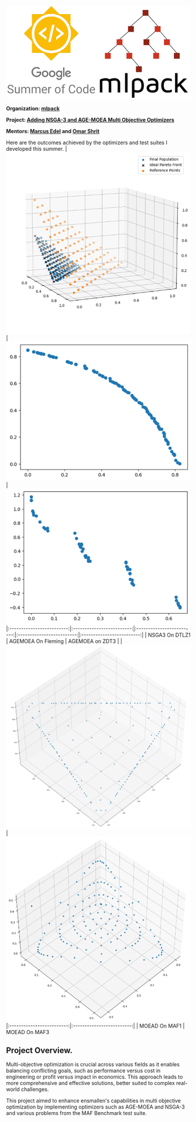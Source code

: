 ![GSoC mlpack image](src/gsoc-mlpack.png)

**Organization: [mlpack](https://github.com/mlpack)**

**Project: [Adding NSGA-3 and AGE-MOEA Multi Objective Optimizers](https://summerofcode.withgoogle.com/programs/2024/projects/CIHE5bCy)**

**Mentors: [Marcus Edel](https://github.com/zoq) and [Omar Shrit](https://github.com/shrit)**


Here are the outcomes achieved by the optimizers and test suites I developed this summer.
| ![NSGA3 On DTLZ1](src/dtlz1.png) | ![AGEMOEA On Fleming](src/fleming.png) | ![AGEMOEA On ZDT3](src/ZDT3.png) 
|:-------------------------:|:-------------------------:|:-------------------------:|:-------------------------:|:-------------------------:|
| NSGA3 On DTLZ1 | AGEMOEA On Fleming | AGEMOEA on ZDT3 |
| ![MOEAD On MAF1](src/MAF1.png) | ![MOEAD On MAF3](src/MAF3.png)
|:-------------------------:|:-------------------------:|
| MOEAD On MAF1 | MOEAD On MAF3

## Project Overview.
Multi-objective optimization is crucial across various fields as it enables balancing conflicting goals, such as performance versus cost in engineering or profit versus impact in economics. This approach leads to more comprehensive and effective solutions, better suited to complex real-world challenges.


This project aimed to enhance ensmallen's capabilities in multi objective optimization by implementing optimizers such as AGE-MOEA and NSGA-3 and various problems from the MAF Benchmark test suite. 
